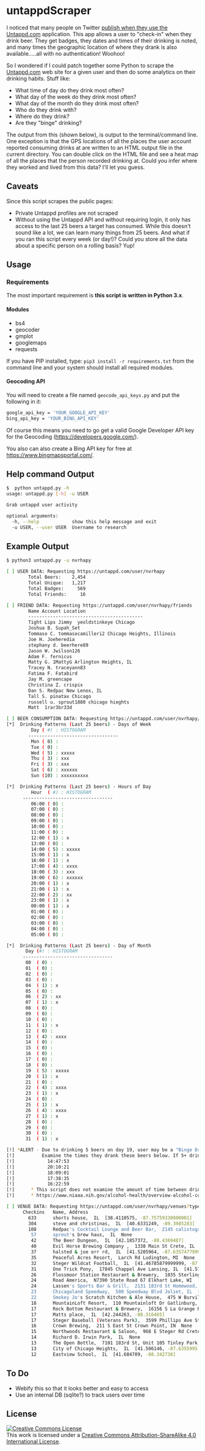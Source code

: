 # untappdScraper

I noticed that many people on Twitter [publish when they use the Untappd.com](https://www.google.com/search?num=100&newwindow=1&q=untappd+%22i+just+earned%22+site%3Atwitter.com&oq=untappd+%22i+just+earned%22+site%3Atwitter.com&gs_l=serp.3...4164.7850.0.8239.9.9.0.0.0.0.140.679.6j2.8.0....0...1c.1.64.serp..1.3.259...33i160k1j33i21k1.7lDTNQbSBAk) application. This app allows a user to "check-in" when they drink beer. They get badges, they dates and times of their drinking is noted, and many times the geographic location of where they drank is also available.....all with no authentication! Woohoo!

So I wondered if I could patch together some Python to scrape the [Untappd.com](http://untappd.com) web site for a given user and then do some analytics on their drinking habits. Stuff like:

* What time of day do they drink most often?
* What day of the week do they drink most often?
* What day of the month do they drink most often?
* Who do they drink with?
* Where do they drink?
* Are they "binge" drinking?

The output from this (shown below), is output to the terminal/command line. One exception is that the GPS locations of all the places the user account reported consuming drinks at are written to an HTML output file in the current directory. You can double click on the HTML file and see a heat map of all the places that the person recorded drinking at. Could you infer where they worked and lived from this data? I'll let you guess.

## Caveats

Since this script scrapes the public pages:

* Private Untappd profiles are not scraped
* Without using the Untappd API and without requiring login, it only has access to the last 25 beers a target has consumed. While this doesn't sound like a lot, we can learn many things from 25 beers. And what if you ran this script every week (or day!)? Could you store all the data about a specific person on a rolling basis? Yup!

## Usage

### Requirements

The most important requirement is __this script is written in Python 3.x__.

#### Modules

* bs4
* geocoder
* gmplot
* googlemaps
* requests

If you have PIP installed, type: `pip3 install -r requirements.txt` from the command line and your system should install all required modules.

#### Geocoding API

You will need to create a file named `geocode_api_keys.py` and put the following in it:

```bash
google_api_key = 'YOUR_GOOGLE_API_KEY'
bing_api_key = 'YOUR_BING_API_KEY'
```

Of course this means you need to go get a valid Google Developer API key for the Geocoding
(<https://developers.google.com/>).

You also can also create a Bing API key for free at <https://www.bingmapsportal.com/>. 

## Help command Output

```bash
$  python untappd.py -h
usage: untappd.py [-h] -u USER

Grab untappd user activity

optional arguments:
  -h, --help            show this help message and exit
  -u USER, --user USER  Username to research
```

## Example Output

```bash
$ python3 untappd.py -u nvrhapy

[ ] USER DATA: Requesting https://untappd.com/user/nvrhapy
        Total Beers:    2,454
        Total Unique:   1,217
        Total Badges:     569
        Total Friends:     16

[ ] FRIEND DATA: Requesting https://untappd.com/user/nvrhapy/friends
        Name Account Location
        ------------------------------------------
        Tight Lips Jimmy  yeoldstinkeye Chicago
        Joshua B. Supah_Set
        Tommaso C. tommasocamilleri2 Chicago Heights, Illinois
        Joe H. Joeheredia
        stephany d. beerhere89
        Jason W. Jwilson126
        Adam F. fernicus
        Matty G. 1MattyG Arlington Heights, IL
        Tracey N. traceyann83
        Fatima F. Fatabird
        Jay M. greencape
        Christina Z. crispix
        Dan S. Redpac New Lenox, IL
        Tall S. pinatax Chicago
        russell u. sprout1880 chicago hieghts
        Matt  1rar3br33d

[ ] BEER CONSUMPTION DATA: Requesting https://untappd.com/user/nvrhapy/beers
[*]  Drinking Patterns (Last 25 beers) - Days of Week
         Day ( #) : HISTOGRAM
        ---------------------------------
         Mon ( 0) :
         Tue ( 0) :
         Wed ( 5) : xxxxx
         Thu ( 3) : xxx
         Fri ( 3) : xxx
         Sat ( 6) : xxxxxx
         Sun (10) : xxxxxxxxxx

[*]  Drinking Patterns (Last 25 beers) - Hours of Day
         Hour  ( #) : HISTOGRAM
      ---------------------------------
         06:00 ( 0) :
         07:00 ( 0) :
         08:00 ( 0) :
         09:00 ( 0) :
         10:00 ( 0) :
         11:00 ( 0) :
         12:00 ( 1) : x
         13:00 ( 0) :
         14:00 ( 5) : xxxxx
         15:00 ( 1) : x
         16:00 ( 1) : x
         17:00 ( 4) : xxxx
         18:00 ( 3) : xxx
         19:00 ( 6) : xxxxxx
         20:00 ( 1) : x
         21:00 ( 1) : x
         22:00 ( 2) : xx
         23:00 ( 1) : x
         00:00 ( 1) : x
         01:00 ( 0) :
         02:00 ( 0) :
         03:00 ( 0) :
         04:00 ( 0) :
         05:00 ( 0) :

[*]  Drinking Patterns (Last 25 beers) - Day of Month
       Day (#) : HISTOGRAM
      ---------------------------------
       00  ( 0) :
       01  ( 0) :
       02  ( 0) :
       03  ( 0) :
       04  ( 1) : x
       05  ( 0) :
       06  ( 2) : xx
       07  ( 1) : x
       08  ( 0) :
       09  ( 0) :
       10  ( 0) :
       11  ( 1) : x
       12  ( 0) :
       13  ( 4) : xxxx
       14  ( 0) :
       15  ( 0) :
       16  ( 0) :
       17  ( 0) :
       18  ( 0) :
       19  ( 5) : xxxxx
       20  ( 1) : x
       21  ( 0) :
       22  ( 4) : xxxx
       23  ( 1) : x
       24  ( 0) :
       25  ( 1) : x
       26  ( 4) : xxxx
       27  ( 1) : x
       28  ( 0) :
       29  ( 0) :
       30  ( 0) :
       31  ( 1) : x

[!] *ALERT - Due to drinking 5 beers on day 19, user may be a "Binge Drinker"
[!]          Examine the times they drank these beers below. If 5+ drinks in < 2 hours, then binge.
[!]            14:47:53
[!]            20:10:21
[!]            18:09:01
[!]            17:38:35
[!]            16:22:59
[!]      * This script does not examine the amount of time between drinks, which is important.
[!]      * https://www.niaaa.nih.gov/alcohol-health/overview-alcohol-consumption/moderate-binge-drinking

[ ] VENUE DATA: Requesting https://untappd.com/user/nvrhapy/venues?type=&sort=highest_checkin
      Checkins   Name, Address
        633      shorts house,  IL  [38.4110575, -87.75759330000001]
        304      steve and christinas,  IL  [40.6331249, -89.3985283]
        108      Redpac's Cocktail Lounge and Beer Bar,  2145 calistoga ave New Lenox, IL  [41.4792808, -87.95593339999999]
         57      sprout's brew haus,  IL  None
         42      The Beer Dungeon,  IL  [42.1857372, -88.4369487]
         40      Evil Horse Brewing Company ,  1338 Main St Crete, IL  [41.444957, -87.631468]
         37      halsted & joe orr rd,  IL  [41.5205964, -87.63574779999999]
         35      Peaceful Acres Resort,  Larch Rd Ludington, MI  None
         32      Steger Wildcat Football,  IL  [41.46785879999999, -87.6267603]
         31      One Trick Pony,  17845 Chappel Ave Lansing, IL  [41.5711478, -87.571823]
         26      Flossmoor Station Restaurant & Brewery,  1035 Sterling Ave Flossmoor, IL  [41.5433326, -87.67863589999999]
         24      Road America,  N7390 State Road 67 Elkhart Lake, WI  [43.79751, -87.989963]
         24      Lassen's Sports Bar & Grill,  2131 183rd St Homewood, IL  [41.5570125, -87.6689267]
         23      Chicagoland Speedway,  500 Speedway Blvd Joliet, IL  [41.474828, -88.05752629999999]
         22      Smokey Jo's Scratch Kitchen & Ale House,  475 W Burville Rd Crete, IL  [41.435353, -87.6304124]
         18      MountainLoft Resort,  110 Mountainloft Dr Gatlinburg, TN  [35.7265932, -83.4845216]
         17      Rock Bottom Restaurant & Brewery,  16156 S La Grange Rd Orland Park, IL  [41.5960194, -87.8531833]
         17      Matts place,  IL  [42.244263, -88.316465]
         17      Steger Baseball (Veterans Park),  3599 Phillips Ave Steger, IL  [41.46612229999999, -87.6284039]
         16      Crown Brewing,  211 S East St Crown Point, IN  None
         15      Northwoods Restaurant & Saloon,  968 E Steger Rd Crete, IL  [41.46951079999999, -87.5885505]
         14      Richard D. Irwin Park,  IL  None
         13      The Open Bottle,  7101 183rd St, Unit 105 Tinley Park, IL  [41.558072, -87.79042799999999]
         13      City of Chicago Heights,  IL  [41.506146, -87.6355995]
         12      Eastview School,  IL  [41.684709, -88.342738]
```

## To Do

* Webify this so that it looks better and easy to access
* Use an internal DB (sqlite?) to track users over time

## License

<a rel="license" href="http://creativecommons.org/licenses/by-sa/4.0/"><img alt="Creative Commons License" style="border-width:0" src="https://i.creativecommons.org/l/by-sa/4.0/88x31.png" /></a><br />This work is licensed under a <a rel="license" href="http://creativecommons.org/licenses/by-sa/4.0/">Creative Commons Attribution-ShareAlike 4.0 International License</a>.
